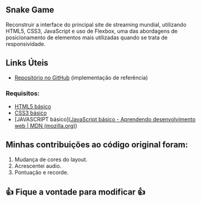 ## Snake Game

Reconstruir a interface do principal site de streaming mundial, utilizando HTML5, CSS3, JavaScript e uso de Flexbox, uma das abordagens de posicionamento de elementos mais utilizadas quando se trata de responsividade.

## Links Úteis

- [Repositório no GitHub](https://github.com/felipeAguiarCode/netflix-clone) (implementação de referência)

### Requisitos:

* [HTML5 básico](https://www.w3schools.com/html/)
* [CSS3 básico](https://developer.mozilla.org/pt-BR/docs/Web/CSS)
* [JAVASCRIPT básico]([JavaScript básico - Aprendendo desenvolvimento web | MDN (mozilla.org)](https://developer.mozilla.org/pt-BR/docs/Learn/Getting_started_with_the_web/JavaScript_basics))

## Minhas contribuições ao código original foram:

1. Mudança de cores do layout.
2. Acrescentei audio.
3. Pontuação e recorde.

## 👍 Fique a vontade para modificar 👍
